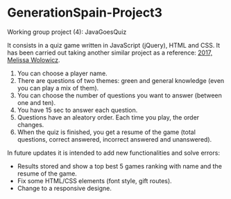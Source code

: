 # GenerationSpain-Project3

Working group project (4): JavaGoesQuiz 

It consists in  a quiz game written in JavaScript (jQuery), HTML  and CSS. It has been carried out taking another similar project as a reference: [2017, Melissa Wolowicz](https://github.com/m-wolowicz).

  1. You can choose a player name.
  2. There are questions of two themes: green and general knowledge (even you can play a mix of them).
  3. You can choose the number of questions you want to answer (between one and ten).
  4. You have 15 sec to answer each question.
  5. Questions have an aleatory order. Each time you play, the order changes.
  6. When the quiz is finished, you get a resume of the game (total questions, correct answered, incorrect answered and  unanswered).
 
In future updates it is intended to add new functionalities and solve errors:
- Results stored and show a top best 5 games ranking  with name and the resume of the game.
- Fix some HTML/CSS elements (font style, gift routes).
- Change to a responsive designe.


  
  
